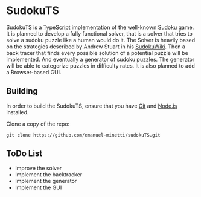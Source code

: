 # SudokuTS
SudokuTS is a [TypeScript](https://www.typescriptlang.org/) implementation of the well-known
[Sudoku](https://en.wikipedia.org/wiki/Sudoku) game. It is planned to develop
a fully functional solver, that is a solver that tries to solve a sudoku puzzle
like a human would do it. The Solver is heavily based on the strategies described
 by Andrew Stuart in his [SudokuWiki](http://www.sudokuwiki.org/sudoku.htm).
 Then a back tracer that finds every possible solution
of a potential puzzle will be implemented. And eventually a generator of sudoku puzzles. The generator
will be able to categorize puzzles in difficulty rates.
It is also planned to add a Browser-based GUI.

## Building
In order to build the SudokuTS, ensure that you have [Git](https://git-scm.com/downloads) and [Node.js](https://nodejs.org/) installed.

Clone a copy of the repo:
    
    git clone https://github.com/emanuel-minetti/sudokuTS.git


   




## ToDo List
- Improve the solver
- Implement the backtracker
- Implement the generator
- Implement the GUI
